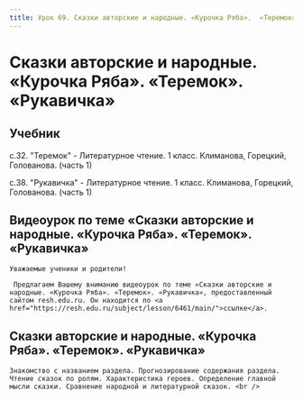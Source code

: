 ```yaml
---
title: Урок 69. Сказки авторские и народные. «Курочка Ряба».  «Теремок».  «Рукавичка»
---
```


# Сказки авторские и народные. «Курочка Ряба».  «Теремок».  «Рукавичка»

## Учебник

с.32. "Теремок" - Литературное чтение. 1 класс. Климанова, Горецкий, Голованова. (часть 1)

с.38. "Рукавичка" - Литературное чтение. 1 класс. Климанова, Горецкий, Голованова. (часть 1)

## Видеоурок по теме «Сказки авторские и народные. «Курочка Ряба». «Теремок». «Рукавичка»

<p>
	Уважаемые ученики и родители!  
</p>
<p>
	 Предлагаем Вашему вниманию видеоурок по теме «Сказки авторские и народные. «Курочка Ряба». «Теремок». «Рукавичка», предоставленный сайтом resh.edu.ru. Он находится по <a href="https://resh.edu.ru/subject/lesson/6461/main/">ссылке</a>.
</p>

## Сказки авторские и народные. «Курочка Ряба». «Теремок». «Рукавичка»

<p>
	Знакомство с названием раздела. Прогнозирование содержания раздела. Чтение сказок по ролям. Характеристика героев. Определение главной мысли сказки. Сравнение народной и литературной сказок. <br />
</p>
